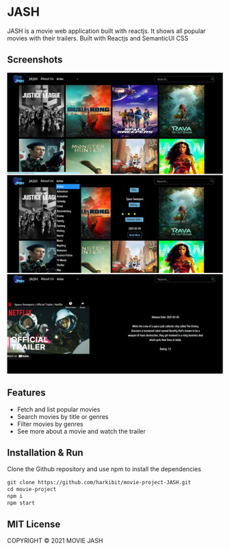 # JASH

JASH is a movie web application built with reactjs. It shows all popular movies with their trailers.
Built with Reactjs and SemanticUI CSS

## Screenshots

![home page](./src/assets/movies-sc.png)
![filter](./src/assets/filter.png)
![movie info + trailer](./src/assets/trailerInfo.png)
## Features

- Fetch and list popular movies
- Search movies by title or genres
- Filter movies by genres
- See more about a movie and watch the trailer

## Installation & Run

Clone the Github repository and use npm to install the dependencies

```
git clone https://github.com/harkibit/movie-project-JASH.git
cd movie-project
npm i
npm start
```

## MIT License

COPYRIGHT © 2021 MOVIE JASH
